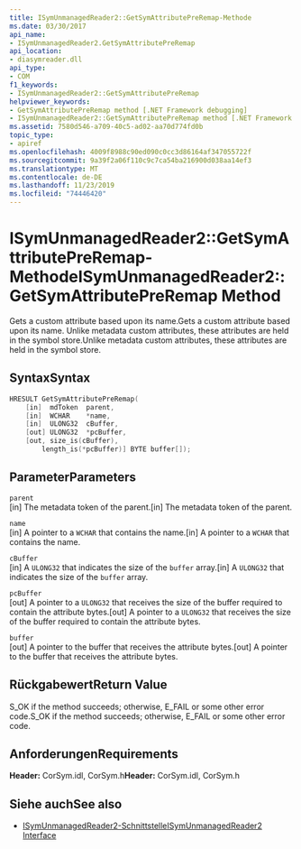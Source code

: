 ```yaml
---
title: ISymUnmanagedReader2::GetSymAttributePreRemap-Methode
ms.date: 03/30/2017
api_name:
- ISymUnmanagedReader2.GetSymAttributePreRemap
api_location:
- diasymreader.dll
api_type:
- COM
f1_keywords:
- ISymUnmanagedReader2::GetSymAttributePreRemap
helpviewer_keywords:
- GetSymAttributePreRemap method [.NET Framework debugging]
- ISymUnmanagedReader2::GetSymAttributePreRemap method [.NET Framework debugging]
ms.assetid: 7580d546-a709-40c5-ad02-aa70d774fd0b
topic_type:
- apiref
ms.openlocfilehash: 4009f8988c90ed090c0cc3d86164af347055722f
ms.sourcegitcommit: 9a39f2a06f110c9c7ca54ba216900d038aa14ef3
ms.translationtype: MT
ms.contentlocale: de-DE
ms.lasthandoff: 11/23/2019
ms.locfileid: "74446420"
---
```

# <a name="isymunmanagedreader2getsymattributepreremap-method"></a><span data-ttu-id="24bc8-102">ISymUnmanagedReader2::GetSymAttributePreRemap-Methode</span><span class="sxs-lookup"><span data-stu-id="24bc8-102">ISymUnmanagedReader2::GetSymAttributePreRemap Method</span></span>
<span data-ttu-id="24bc8-103">Gets a custom attribute based upon its name.</span><span class="sxs-lookup"><span data-stu-id="24bc8-103">Gets a custom attribute based upon its name.</span></span> <span data-ttu-id="24bc8-104">Unlike metadata custom attributes, these attributes are held in the symbol store.</span><span class="sxs-lookup"><span data-stu-id="24bc8-104">Unlike metadata custom attributes, these attributes are held in the symbol store.</span></span>  
  
## <a name="syntax"></a><span data-ttu-id="24bc8-105">Syntax</span><span class="sxs-lookup"><span data-stu-id="24bc8-105">Syntax</span></span>  
  
```cpp  
HRESULT GetSymAttributePreRemap(  
    [in]  mdToken  parent,  
    [in]  WCHAR    *name,  
    [in]  ULONG32  cBuffer,  
    [out] ULONG32  *pcBuffer,  
    [out, size_is(cBuffer),  
        length_is(*pcBuffer)] BYTE buffer[]);  
```  
  
## <a name="parameters"></a><span data-ttu-id="24bc8-106">Parameter</span><span class="sxs-lookup"><span data-stu-id="24bc8-106">Parameters</span></span>  
 `parent`  
 <span data-ttu-id="24bc8-107">[in] The metadata token of the parent.</span><span class="sxs-lookup"><span data-stu-id="24bc8-107">[in] The metadata token of the parent.</span></span>  
  
 `name`  
 <span data-ttu-id="24bc8-108">[in] A pointer to a `WCHAR` that contains the name.</span><span class="sxs-lookup"><span data-stu-id="24bc8-108">[in] A pointer to a `WCHAR` that contains the name.</span></span>  
  
 `cBuffer`  
 <span data-ttu-id="24bc8-109">[in] A `ULONG32` that indicates the size of the `buffer` array.</span><span class="sxs-lookup"><span data-stu-id="24bc8-109">[in] A `ULONG32` that indicates the size of the `buffer` array.</span></span>  
  
 `pcBuffer`  
 <span data-ttu-id="24bc8-110">[out] A pointer to a `ULONG32` that receives the size of the buffer required to contain the attribute bytes.</span><span class="sxs-lookup"><span data-stu-id="24bc8-110">[out] A pointer to a `ULONG32` that receives the size of the buffer required to contain the attribute bytes.</span></span>  
  
 `buffer`  
 <span data-ttu-id="24bc8-111">[out] A pointer to the buffer that receives the attribute bytes.</span><span class="sxs-lookup"><span data-stu-id="24bc8-111">[out] A pointer to the buffer that receives the attribute bytes.</span></span>  
  
## <a name="return-value"></a><span data-ttu-id="24bc8-112">Rückgabewert</span><span class="sxs-lookup"><span data-stu-id="24bc8-112">Return Value</span></span>  
 <span data-ttu-id="24bc8-113">S_OK if the method succeeds; otherwise, E_FAIL or some other error code.</span><span class="sxs-lookup"><span data-stu-id="24bc8-113">S_OK if the method succeeds; otherwise, E_FAIL or some other error code.</span></span>  
  
## <a name="requirements"></a><span data-ttu-id="24bc8-114">Anforderungen</span><span class="sxs-lookup"><span data-stu-id="24bc8-114">Requirements</span></span>  
 <span data-ttu-id="24bc8-115">**Header:** CorSym.idl, CorSym.h</span><span class="sxs-lookup"><span data-stu-id="24bc8-115">**Header:** CorSym.idl, CorSym.h</span></span>  
  
## <a name="see-also"></a><span data-ttu-id="24bc8-116">Siehe auch</span><span class="sxs-lookup"><span data-stu-id="24bc8-116">See also</span></span>

- [<span data-ttu-id="24bc8-117">ISymUnmanagedReader2-Schnittstelle</span><span class="sxs-lookup"><span data-stu-id="24bc8-117">ISymUnmanagedReader2 Interface</span></span>](../../../../docs/framework/unmanaged-api/diagnostics/isymunmanagedreader2-interface.md)
